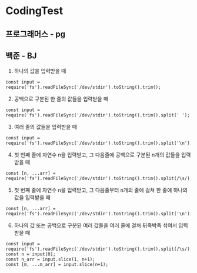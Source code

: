# CodingTest

## 프로그래머스 - pg 

## 백준 - BJ
 1. 하나의 값을 입력받을 때
 ```
 const input = require('fs').readFileSync('/dev/stdin').toString().trim();
 ```

2. 공백으로 구분된 한 줄의 값들을 입력받을 때
```
const input = require('fs').readFileSync('/dev/stdin').toString().trim().split(' ');
```


3. 여러 줄의 값들을 입력받을 때
```
const input = require('fs').readFileSync('/dev/stdin').toString().trim().split('\n');
```

4. 첫 번째 줄에 자연수 n을 입력받고, 그 다음줄에 공백으로 구분된 n개의 값들을 입력받을 때
```
const [n, ...arr] = require('fs').readFileSync('/dev/stdin').toString().trim().split(/\s/);
```

5. 첫 번째 줄에 자연수 n을 입력받고, 그 다음줄부터 n개의 줄에 걸쳐 한 줄에 하나의 값을 입력받을 때
```
const [n, ...arr] = require('fs').readFileSync('/dev/stdin').toString().trim().split('\n');
```

6. 하나의 값 또는 공백으로 구분된 여러 값들을 여러 줄에 걸쳐 뒤죽박죽 섞여서 입력받을 때
<!-- ex) n 입력 - 공백으로 구분된 n개의 값 입력 - m 입력 - 여러 줄에 걸쳐 m개의 값 입력 -->
```
const input = require('fs').readFileSync('/dev/stdin').toString().trim().split(/\s/);
const n = input[0];
const n_arr = input.slice(1, n+1);
const [m, ...m_arr] = input.slice(n+1);
```

<!-- 2~6에서 입력받는 값들을 모두 String에서 Number로 바꾸려면 split()뒤에 .map(Number)를 추가 -->
